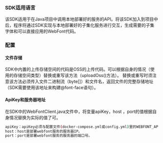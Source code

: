 ### SDK适用语言
该SDK适用于在Java项目中调用本地部署好的服务的API。将该SDK加入到项目中后，程序将通过SDK实现与本地部署好的子集化服务进行交互，生成需要的子集字体和可以直接应用的WebFont代码。

### 配置
#### 文件存储
SDK中内置的上传存储空间的代码是OSS的上传代码。可以根据自身的情况（使用的存储空间类型）替换或重写该方法（uploadOss()方法）。
替换或重写时须注意该方法必须传入文件二进制流（byte[]）和文件名，返回文件的完整存储地址（SDK需要使用该地址来构建@font-face语句）。

#### ApiKey和服务器地址
在SDK中的WebFontClient.java文件中，将变量apiKey，host ，port的值根据自身情况替换为实际的值了可。
``` sh
apiKey：apiKey必须与配置文件(docker-compose.yml或config.yml)里的WEBFONT_APIKEY相匹配，两者必须一致才能调用成功。
host：host是部署webfont服务的服务器IP。
port：port是部署webfont服务的服务器的端口号。
```
